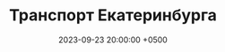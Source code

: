 ---
id: 3
title: "Транспорт Екатеринбурга"
layout: post
date: '2023-09-23 20:00:00 +0500'
type: project
description: "Open-source проект команды разработчиков и дизайнеров, облегчающий жизнь в городе"
image: "ekb"
imgsize: "contain"
bgcolor: "#E9E9E9"
link: ""
permalink: "/projects/transportekb"
role: "Веб-дизайнер"
year: "2022-2024"
---